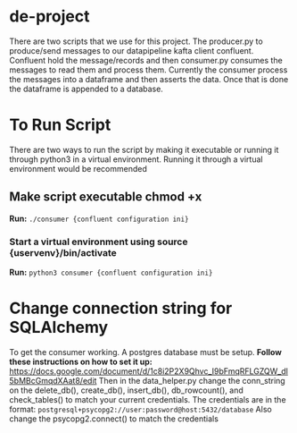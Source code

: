# de-project
There are two scripts that we use for this project. The producer.py to produce/send messages to our datapipeline kafta client confluent. Confluent hold the message/records and then consumer.py consumes the messages to read them and process them. Currently the consumer process the messages into a dataframe and then asserts the data. Once that is done the dataframe is appended to a database.

# To Run Script
There are two ways to run the script by making it executable or running it through python3 in a virtual environment. Running it through a virtual environment would be recommended

## Make script executable chmod +x
**Run:** ```./consumer {confluent configuration ini}```

### Start a virtual environment using source {uservenv}/bin/activate
**Run:** ```python3 consumer {confluent configuration ini}```

# Change connection string for SQLAlchemy
To get the consumer working. A postgres database must be setup.
**Follow these instructions on how to set it up:** https://docs.google.com/document/d/1c8i2P2X9Qhvc_I9bFmqRFLGZQW_dl5bMBcGmqdXAat8/edit
Then in the data_helper.py change the conn_string on the delete_db(), create_db(), insert_db(), db_rowcount(), and check_tables() to match your current credentials. The credentials are in the 
format: ```postgresql+psycopg2://user:password@host:5432/database```
Also change the psycopg2.connect() to match the credentials
